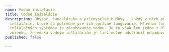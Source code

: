 ```yaml
---
name: Vodné inštalácie
title: Vodné inštalácie
description: Obytné, kancelárske a priemyselné budovy - každý z nich používa vodné
  inštalácie, ktoré sú potrebné pre ich správne fungovanie. Hlavnou funkciou týchto
  inštalačných systémov je zásobovanie vodou. Je to však len jedna z úloh. Stojí za
  zmienku, že vďaka vodným inštaláciám je tiež možné odstrániť odpadovú vodu z domu.
published: false

---
```

